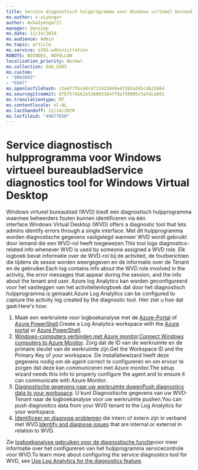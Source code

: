 ```yaml
---
title: Service diagnostisch hulpprogramma voor Windows virtueel bureaublad
ms.author: v-aiyengar
author: AshaIyengar21
manager: dansimp
ms.date: 12/14/2020
ms.audience: Admin
ms.topic: article
ms.service: o365-administration
ROBOTS: NOINDEX, NOFOLLOW
localization_priority: Normal
ms.collection: Adm_O365
ms.custom:
- "9003893"
- "6947"
ms.openlocfilehash: c2e6f7fbcddc6721425840e87202a165cdb22664
ms.sourcegitcommit: 87bf574162e536003164ff9af50005c5a7dce601
ms.translationtype: MT
ms.contentlocale: nl-NL
ms.lasthandoff: 12/14/2020
ms.locfileid: "49677650"
---
```

# <a name="service-diagnostics-tool-for-windows-virtual-desktop"></a><span data-ttu-id="f5f0d-102">Service diagnostisch hulpprogramma voor Windows virtueel bureaublad</span><span class="sxs-lookup"><span data-stu-id="f5f0d-102">Service diagnostics tool for Windows Virtual Desktop</span></span>

<span data-ttu-id="f5f0d-103">Windows virtueel bureaublad (WVD) biedt een diagnostisch hulpprogramma waarmee beheerders fouten kunnen identificeren via één interface.</span><span class="sxs-lookup"><span data-stu-id="f5f0d-103">Windows Virtual Desktop (WVD) offers a diagnostic tool that lets admins identify errors through a single interface.</span></span> <span data-ttu-id="f5f0d-104">Met dit hulpprogramma worden diagnostische gegevens vastgelegd wanneer WVD wordt gebruikt door iemand die een WVD-rol heeft toegewezen.</span><span class="sxs-lookup"><span data-stu-id="f5f0d-104">This tool logs diagnostics-related info whenever WVD is used by someone assigned a WVD role.</span></span> <span data-ttu-id="f5f0d-105">Elk logboek bevat informatie over de WVD-rol bij de activiteit, de foutberichten die tijdens de sessie worden weergegeven en de informatie over de Tenant en de gebruiker.</span><span class="sxs-lookup"><span data-stu-id="f5f0d-105">Each log contains info about the WVD role involved in the activity, the error messages that appear during the session, and the info about the tenant and user.</span></span> <span data-ttu-id="f5f0d-106">Azure log Analytics kan worden geconfigureerd voor het vastleggen van het activiteitenlogboek dat door het diagnostisch hulpprogramma is gemaakt.</span><span class="sxs-lookup"><span data-stu-id="f5f0d-106">Azure Log Analytics can be configured to capture the activity log created by the diagnostic tool.</span></span> <span data-ttu-id="f5f0d-107">Hier ziet u hoe dat gaat:</span><span class="sxs-lookup"><span data-stu-id="f5f0d-107">Here's how:</span></span>

1. <span data-ttu-id="f5f0d-108">Maak een werkruimte voor logboekanalyse met de [Azure-Portal](https://go.microsoft.com/fwlink/?linkid=2129500) of [Azure PowerShell](https://go.microsoft.com/fwlink/?linkid=2129501).</span><span class="sxs-lookup"><span data-stu-id="f5f0d-108">Create a Log Analytics workspace with the [Azure portal](https://go.microsoft.com/fwlink/?linkid=2129500) or [Azure PowerShell](https://go.microsoft.com/fwlink/?linkid=2129501).</span></span>
1. <span data-ttu-id="f5f0d-109">[Windows-computers verbinden met Azure monitor](https://go.microsoft.com/fwlink/?linkid=2129913).</span><span class="sxs-lookup"><span data-stu-id="f5f0d-109">[Connect Windows computers to Azure Monitor](https://go.microsoft.com/fwlink/?linkid=2129913).</span></span> <span data-ttu-id="f5f0d-110">Zorg dat de ID van de werkruimte en de primaire sleutel van de werkruimte zijn.</span><span class="sxs-lookup"><span data-stu-id="f5f0d-110">Get the Workspace ID and the Primary Key of your workspace.</span></span> <span data-ttu-id="f5f0d-111">De installatiewizard heeft deze gegevens nodig om de agent correct te configureren en om ervoor te zorgen dat deze kan communiceren met Azure monitor.</span><span class="sxs-lookup"><span data-stu-id="f5f0d-111">The setup wizard needs this info to properly configure the agent and to ensure it can communicate with Azure Monitor.</span></span>
1. <span data-ttu-id="f5f0d-112">[Diagnostische gegevens naar uw werkruimte duwen](https://go.microsoft.com/fwlink/?linkid=2128284)</span><span class="sxs-lookup"><span data-stu-id="f5f0d-112">[Push diagnostics data to your workspace](https://go.microsoft.com/fwlink/?linkid=2128284).</span></span> <span data-ttu-id="f5f0d-113">U kunt Diagnostische gegevens van uw WVD-Tenant naar de logboekanalyse voor uw werkruimte pushen.</span><span class="sxs-lookup"><span data-stu-id="f5f0d-113">You can push diagnostics data from your WVD tenant to the Log Analytics for your workspace.</span></span>
1. <span data-ttu-id="f5f0d-114">[Identificeer en diagnose problemen](https://go.microsoft.com/fwlink/?linkid=2128338) die intern of extern zijn in verband met WVD.</span><span class="sxs-lookup"><span data-stu-id="f5f0d-114">[Identify and diagnose issues](https://go.microsoft.com/fwlink/?linkid=2128338) that are internal or external in relation to WVD.</span></span>

<span data-ttu-id="f5f0d-115">Zie [logboekanalyse gebruiken voor de diagnostische functie](https://go.microsoft.com/fwlink/?linkid=2128084)voor meer informatie over het configureren van het hulpprogramma servicecontrole voor WVD.</span><span class="sxs-lookup"><span data-stu-id="f5f0d-115">To learn more about configuring the service diagnostics tool for WVD, see [Use Log Analytics for the diagnostics feature](https://go.microsoft.com/fwlink/?linkid=2128084).</span></span>
